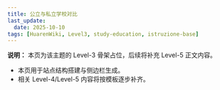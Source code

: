 ```yaml
---
title: 公立与私立学校对比
last_update:
  date: 2025-10-10
tags: [HuarenWiki, Level3, study-education, istruzione-base]
---
```

**说明：** 本页为该主题的 Level-3 骨架占位，后续将补充 Level-5 正文内容。

- 本页用于站点结构搭建与侧边栏生成。
- 相关 Level-4/Level-5 内容将按模板逐步补齐。
